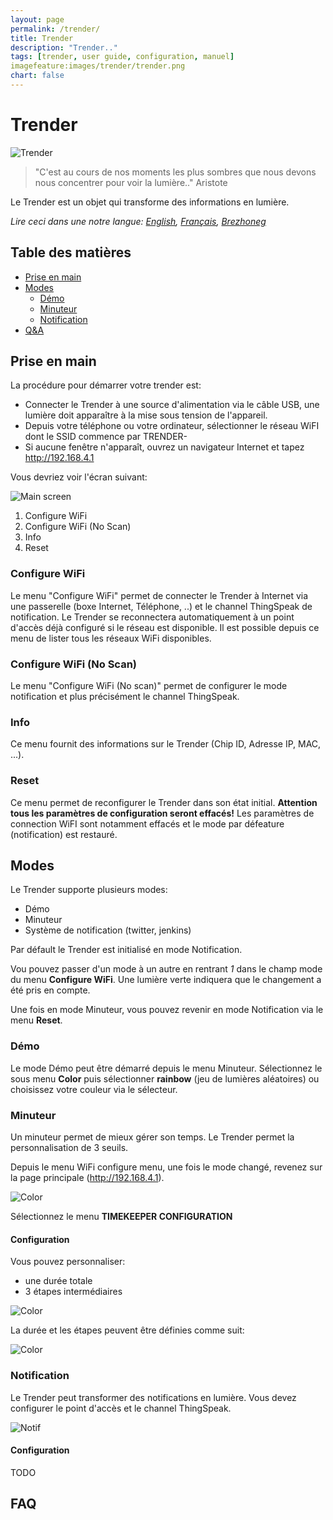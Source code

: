 ```yaml
---
layout: page
permalink: /trender/
title: Trender
description: "Trender.."
tags: [trender, user guide, configuration, manuel]
imagefeature:images/trender/trender.png
chart: false
---
```


Trender
=======

![Trender](images/trender/trender.png)

> "C'est au cours de nos moments les plus sombres que nous devons nous concentrer pour voir la lumière.." Aristote

Le Trender est un objet qui transforme des informations en lumière.

*Lire ceci dans une notre langue: [English](trender.md), [Français](trender.fr.md), [Brezhoneg](trender.bzh.md)*

## Table des matières
  - [Prise en main](#get-started)
  - [Modes](#modes)
    - [Démo](#demo)
    - [Minuteur](#time-keeper)
    - [Notification](#notification)
  - [Q&A](#faq)

## Prise en main
La procédure pour démarrer votre trender est:
  * Connecter le Trender à une source d'alimentation via le câble USB, une lumière doit apparaître à la mise sous tension de l'appareil.
  * Depuis votre téléphone ou votre ordinateur, sélectionner le réseau WiFI dont le SSID commence par TRENDER-
  * Si aucune fenêtre n'apparaît, ouvrez un navigateur Internet et tapez http://192.168.4.1

Vous devriez voir l'écran suivant:

![Main screen](images/trender/main.png)

 1. Configure WiFi
 2. Configure WiFi (No Scan)
 3. Info
 4. Reset

### Configure WiFi

Le menu "Configure WiFi" permet de connecter le Trender à Internet via une passerelle (boxe Internet, Téléphone, ..) et le channel ThingSpeak de notification.
Le Trender se reconnectera automatiquement à un point d'accès déjà configuré si le réseau est disponible.
Il est possible depuis ce menu de lister tous les réseaux WiFi disponibles.

### Configure WiFi (No Scan)

Le menu "Configure WiFi (No scan)" permet de configurer le mode notification et plus précisément le channel ThingSpeak.

### Info

Ce menu fournit des informations sur le Trender (Chip ID, Adresse IP, MAC, ...).

### Reset

Ce menu permet de reconfigurer le Trender dans son état initial.
**Attention tous les paramètres de configuration seront effacés!**
Les paramètres de connection WiFI sont notamment effacés et le mode par défeature
(notification) est restauré.



## Modes

Le Trender supporte plusieurs modes:
 * Démo
 * Minuteur
 * Système de notification  (twitter, jenkins)

Par défault le Trender est initialisé en mode Notification.

Vou pouvez passer d'un mode à un autre en rentrant *1* dans le champ mode
du menu **Configure WiFi**. Une lumière verte indiquera que le changement a
été pris en compte.

Une fois en mode Minuteur, vous pouvez revenir en mode Notification via
le menu **Reset**.

### Démo

Le mode Démo peut être démarré depuis le menu Minuteur.
Sélectionnez le sous menu **Color** puis sélectionner  **rainbow** (jeu de
lumières aléatoires) ou choisissez votre couleur via le sélecteur.


### Minuteur

Un minuteur permet de mieux gérer son temps. Le Trender permet la
personnalisation de 3 seuils.

Depuis le menu WiFi configure menu, une fois le mode changé, revenez sur la
page principale (http://192.168.4.1).

![Color](images/trender/tk.png)

Sélectionnez le menu **TIMEKEEPER CONFIGURATION**

#### Configuration

Vous pouvez personnaliser:
 * une durée totale
 * 3 étapes intermédiaires

![Color](images/trender/color.png)

La durée et les étapes peuvent être définies comme suit:

![Color](images/trender/timekeeper-fr.png)


### Notification

Le Trender peut transformer des notifications en lumière.
Vous devez configurer le point d'accès et le channel ThingSpeak.

![Notif](images/trender/ThingSpeak.png)

#### Configuration
TODO


## FAQ
